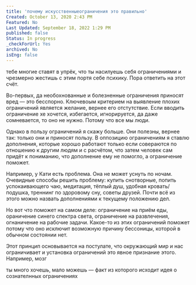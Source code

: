 ```yaml
---
title: 'почему искусственныеограничения это правильно'
Created: October 13, 2020 2:43 PM
Featured: No
Last Updated: September 18, 2022 1:29 PM
published: false
Status: In progress
_checkForUrl: Yes
archived: No
isEng: false
---
```


тебе многие ставят в упрёк, что ты насилуешь себя ограничениями и чрезмерно жестишь с этим портя себе психику. Пора ответить на этот счёт.

Во-первых, да необохнованные и болезненные ограничения приносят вред — это бесспорно. Ключевоым критерием на выявление плохих ограничений является желание, вернее его отстутствие. Если вводить ограничение хе хочется, избегается, игнорируется, да даже сомневается, то оно не нужно. Потому что все мы люди.

Однако в пользу ограничений я скажу больше. Они полезны, вернее так: только они и приносят пользу. В оппозицию ограничениям я ставлю дополнения, которые хорошо работают только если совераются по отношению к другим людям и с расчётом, что затем человек сам придёт к пониманию, что дополнение ему не помогло, а ограничение поможет.

Например, у Кати есть проблема. Она не может уснуть по ночам. Очевидные способы решить проблему: купить снотворные, попить успокаивающего чаю, медитация, тёплый душ, удобная кровать/подушка, треннинг по здоровому сну, советы друзей. Почти всё из этого можно назвать дополнениями к текущему положению дел.

Но вот что поможет на самом деле: ограничение на приём еды, ораничение синего спектра света, ограничение на развлечения, огнаничение на рабочие задачи. Какое-то из этих ограничений поможет потому что оно исключит возможную причину бессоницы, которой в обычном состоянии нет.

Этот принцип основывается на постулате, что окружающий мир и нас ограничивает и установка ограничений это явное признание этого. Например, мозг

ты много хочешь, мало можешь — факт из которого исходит идея о сознателнных ограничениях